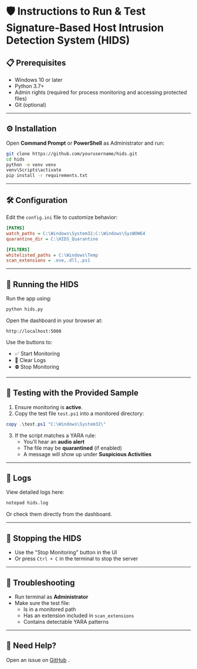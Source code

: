 # 🛡️ Instructions to Run & Test Signature-Based Host Intrusion Detection System (HIDS)

## 📋 Prerequisites

- Windows 10 or later
- Python 3.7+
- Admin rights (required for process monitoring and accessing protected files)
- Git (optional)

---

## ⚙️ Installation

Open **Command Prompt** or **PowerShell** as Administrator and run:

```bash
git clone https://github.com/yourusername/hids.git
cd hids
python -m venv venv
venv\Scripts\activate
pip install -r requirements.txt
```

---

## 🛠️ Configuration

Edit the `config.ini` file to customize behavior:

```ini
[PATHS]
watch_paths = C:\Windows\System32;C:\Windows\SysWOW64
quarantine_dir = C:\HIDS_Quarantine

[FILTERS]
whitelisted_paths = C:\Windows\Temp
scan_extensions = .exe,.dll,.ps1
```

---

## 🚀 Running the HIDS

Run the app using:

```bash
python hids.py
```

Open the dashboard in your browser at:

```
http://localhost:5000
```

Use the buttons to:
- ✅ Start Monitoring
- 🔄 Clear Logs
- ⛔ Stop Monitoring

---

## 🧪 Testing with the Provided Sample

1. Ensure monitoring is **active**.
2. Copy the test file `test.ps1` into a monitored directory:

```powershell
copy .\test.ps1 "C:\Windows\System32\"
```

3. If the script matches a YARA rule:
   - You’ll hear an **audio alert**
   - The file may be **quarantined** (if enabled)
   - A message will show up under **Suspicious Activities**

---

## 📜 Logs

View detailed logs here:

```bash
notepad hids.log
```

Or check them directly from the dashboard.

---

## 🛑 Stopping the HIDS

- Use the "Stop Monitoring" button in the UI
- Or press `Ctrl + C` in the terminal to stop the server

---

## 🧯 Troubleshooting

- Run terminal as **Administrator**
- Make sure the test file:
  - Is in a monitored path
  - Has an extension included in `scan_extensions`
  - Contains detectable YARA patterns

---

## 🙋 Need Help?

Open an issue on [GitHub](https://github.com/DivyanshuTewari/Signature-Based-Host-Intrusion-Detection-System/issues) .
